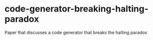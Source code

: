 # code-generator-breaking-halting-paradox
Paper that discusses a code generator that breaks the halting paradox
